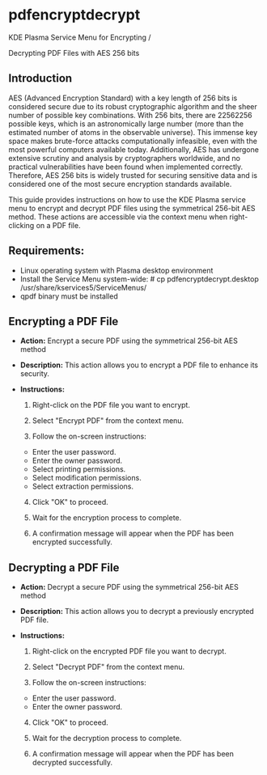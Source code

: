 # pdfencryptdecrypt
KDE Plasma Service Menu for Encrypting /

Decrypting PDF Files with AES 256 bits

## Introduction

AES (Advanced Encryption Standard) with a key length of 256 bits is considered secure due to its robust cryptographic algorithm and the sheer number of possible key combinations. With 256 bits, there are 22562256 possible keys, which is an astronomically large number (more than the estimated number of atoms in the observable universe). This immense key space makes brute-force attacks computationally infeasible, even with the most powerful computers available today. Additionally, AES has undergone extensive scrutiny and analysis by cryptographers worldwide, and no practical vulnerabilities have been found when implemented correctly. Therefore, AES 256 bits is widely trusted for securing sensitive data and is considered one of the most secure encryption standards available.

This guide provides instructions on how to use the KDE Plasma service menu to encrypt and
decrypt PDF files using the symmetrical 256-bit AES method. These actions are accessible via the
context menu when right-clicking on a PDF file.

## Requirements:

- Linux operating system with Plasma desktop environment
- Install the Service Menu system-wide: # cp pdfencryptdecrypt.desktop /usr/share/kservices5/ServiceMenus/
- qpdf binary must be installed

## Encrypting a PDF File

- **Action:** Encrypt a secure PDF using the symmetrical 256-bit AES method
- **Description:** This action allows you to encrypt a PDF file to enhance its security.

- **Instructions:**
  1. Right-click on the PDF file you want to encrypt.
  
  2. Select "Encrypt PDF" from the context menu.
  
  3. Follow the on-screen instructions:
  - Enter the user password.
  - Enter the owner password. 
  - Select printing permissions.
  - Select modification permissions.
  - Select extraction permissions.
  
  4. Click "OK" to proceed.

  5. Wait for the encryption process to complete.
  
  6. A confirmation message will appear when the PDF has been encrypted successfully.

## Decrypting a PDF File

- **Action:** Decrypt a secure PDF using the symmetrical 256-bit AES method
- **Description:** This action allows you to decrypt a previously encrypted PDF file.
- **Instructions:**
  1. Right-click on the encrypted PDF file you want to decrypt.

  2. Select "Decrypt PDF" from the context menu.
  
  3. Follow the on-screen instructions:
  - Enter the user password.
  - Enter the owner password.
 
  4. Click "OK" to proceed.

  5. Wait for the decryption process to complete.
  
  6. A confirmation message will appear when the PDF has been decrypted successfully.
